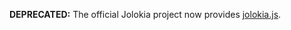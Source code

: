 **DEPRECATED:** The official Jolokia project now provides [jolokia.js](https://github.com/jolokia/jolokia/tree/2.0/client/javascript).
